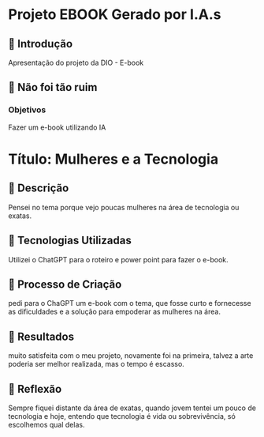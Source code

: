 # Projeto EBOOK Gerado por I.A.s

## 🚀 Introdução

Apresentação do projeto da DIO - E-book

## 🎯 Não foi tão ruim

### Objetivos
Fazer um e-book utilizando IA

# Título: Mulheres e a Tecnologia

## 📒 Descrição
Pensei no tema porque vejo poucas mulheres na área de tecnologia ou exatas.

## 🤖 Tecnologias Utilizadas
Utilizei o ChatGPT para o roteiro e power point para fazer o e-book.

## 🧐 Processo de Criação
pedi para o ChaGPT um e-book com o tema, que fosse curto e fornecesse as dificuldades e a solução para empoderar as mulheres na área.

## 🚀 Resultados
muito satisfeita com o meu projeto, novamente foi na primeira, talvez a arte poderia ser melhor realizada, mas o tempo é escasso.

## 💭 Reflexão
Sempre fiquei distante da área de exatas, quando jovem tentei um pouco de tecnologia e hoje, entendo que tecnologia é vida ou sobrevivência, só escolhemos qual delas.


